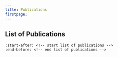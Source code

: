 ```yaml
---
title: Publications
firstpage:
---
```


## List of Publications

```{include} ../README.md
:start-after: <!-- start list of publications -->
:end-before: <!-- end list of publications -->
```